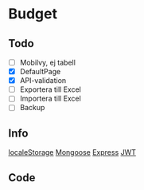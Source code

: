 # Budget

## Todo

- [ ] Mobilvy, ej tabell
- [X] DefaultPage
- [X] API-validation
- [ ] Exportera till Excel
- [ ] Importera till Excel
- [ ] Backup

## Info
[localeStorage](https://www.robinwieruch.de/local-storage-react/)
[Mongoose](https://mongoosejs.com/docs/schematypes.html)
[Express](https://www.terlici.com/2014/09/29/express-router.html)
[JWT](https://medium.com/dev-bits/a-guide-for-adding-jwt-token-based-authentication-to-your-single-page-nodejs-applications-c403f7cf04f4)

## Code

```js


```
